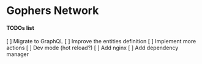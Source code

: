 Gophers Network
===============

#### TODOs list

[ ] Migrate to GraphQL
[ ] Improve the entities definition
[ ] Implement more actions
[ ] Dev mode (hot reload?)
[ ] Add nginx
[ ] Add dependency manager